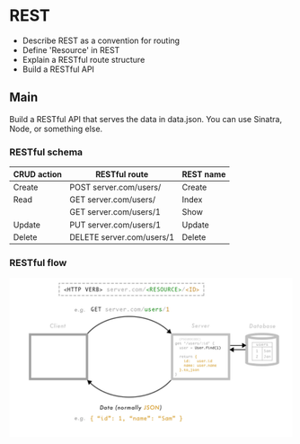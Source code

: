 # REST

- Describe REST as a convention for routing
- Define 'Resource' in REST
- Explain a RESTful route structure
- Build a RESTful API

## Main

Build a RESTful API that serves the data in data.json. You can use Sinatra, Node, or something else.

### RESTful schema

| CRUD action  | RESTful route  | REST name  |
|---|---|---|
| Create  | POST server.com/users/  | Create  |
| Read  | GET server.com/users/  | Index  |
|   | GET server.com/users/1  | Show  |
| Update  | PUT server.com/users/1  | Update  |
| Delete  | DELETE server.com/users/1  | Delete  |

### RESTful flow

![](./images/restful_routing.jpg)

